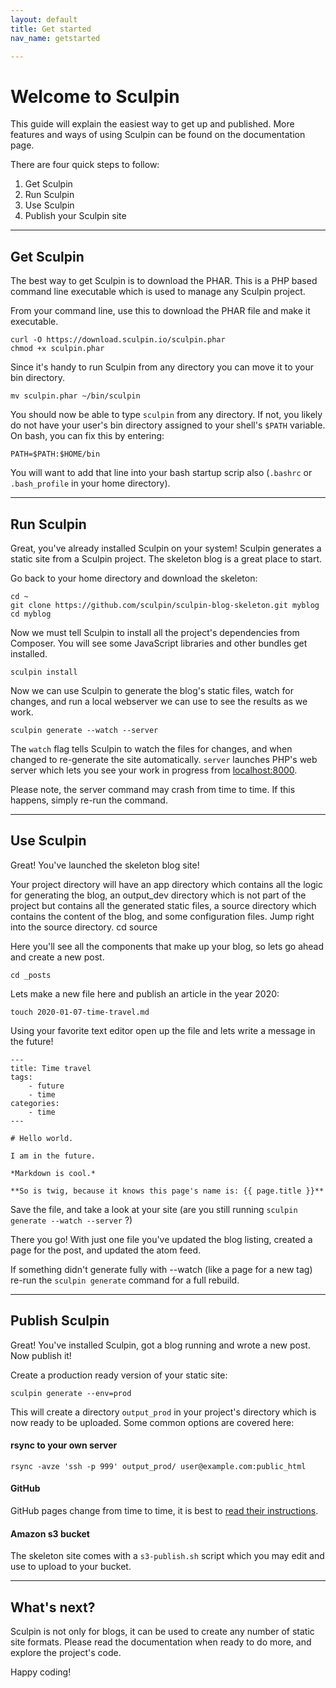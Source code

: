 ```yaml
---
layout: default
title: Get started
nav_name: getstarted

---
```


# Welcome to Sculpin

This guide will explain the easiest way to get up and published. More features and ways of using Sculpin can be found on the documentation page.

There are four quick steps to follow:

1. Get Sculpin
1. Run Sculpin
1. Use Sculpin
1. Publish your Sculpin site

<hr>

## Get Sculpin

The best way to get Sculpin is to download the PHAR. This is a PHP based command line executable which is used to manage any Sculpin project.

From your command line, use this to download the PHAR file and make it executable.

    curl -O https://download.sculpin.io/sculpin.phar
    chmod +x sculpin.phar

Since it's handy to run Sculpin from any directory you can move it to your bin directory.

    mv sculpin.phar ~/bin/sculpin

You should now be able to type `sculpin` from any directory. If not, you likely do not have your user's bin directory assigned to your shell's `$PATH` variable. On bash, you can fix this by entering:

    PATH=$PATH:$HOME/bin

You will want to add that line into your bash startup scrip also (`.bashrc` or `.bash_profile` in your home directory).

<hr>

## Run Sculpin

Great, you've already installed Sculpin on your system! Sculpin generates a static site from a Sculpin project. The skeleton blog is a great place to start.

Go back to your home directory and download the skeleton:

    cd ~
    git clone https://github.com/sculpin/sculpin-blog-skeleton.git myblog
    cd myblog

Now we must tell Sculpin to install all the project's dependencies from Composer. You will see some JavaScript libraries and other bundles get installed.

    sculpin install

Now we can use Sculpin to generate the blog's static files, watch for changes, and run a local webserver we can use to see the results as we work.

    sculpin generate --watch --server

The `watch` flag tells Sculpin to watch the files for changes, and when changed to re-generate the site automatically. `server` launches PHP's web server which lets you see your work in progress from [localhost:8000](http://localhost:8000).

Please note, the server command may crash from time to time. If this happens, simply re-run the command.

<hr>

## Use Sculpin

Great! You've launched the skeleton blog site!

Your project directory will have an app directory which contains all the logic for generating the blog, an output_dev directory which is not part of the project but contains all the generated static files, a source directory which contains the content of the blog, and some configuration files. Jump right into the source directory.
    cd source

Here you'll see all the components that make up your blog, so lets go ahead and create a new post.

    cd _posts

Lets make a new file here and publish an article in the year 2020:

    touch 2020-01-07-time-travel.md

Using your favorite text editor open up the file and lets write a message in the future!

    ---
    title: Time travel
    tags:
        - future
        - time
    categories:
        - time
    ---

    # Hello world.

    I am in the future.

    *Markdown is cool.*

    **So is twig, because it knows this page's name is: {{ page.title }}**

Save the file, and take a look at your site (are you still running `sculpin generate --watch --server` ?)

There you go! With just one file you've updated the blog listing, created a page for the post, and updated the atom feed.

If something didn't generate fully with --watch (like a page for a new tag) re-run the `sculpin generate` command for a full rebuild.

<hr>

## Publish Sculpin

Great! You've installed Sculpin, got a blog running and wrote a new post. Now publish it!

Create a production ready version of your static site:

    sculpin generate --env=prod

This will create a directory `output_prod` in your project's directory which is now ready to be uploaded. Some common options are covered here:

#### rsync to your own server

    rsync -avze 'ssh -p 999' output_prod/ user@example.com:public_html

#### GitHub

GitHub pages change from time to time, it is best to [read their instructions][1].

#### Amazon s3 bucket

The skeleton site comes with a `s3-publish.sh` script which you may edit and use to upload to your bucket.

<hr>

## What's next?

Sculpin is not only for blogs, it can be used to create any number of static site formats. Please read the documentation when ready to do more, and explore the project's code.

Happy coding!


[1]: http://pages.github.com/

